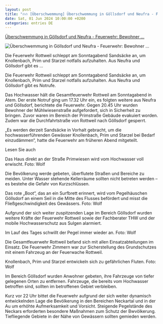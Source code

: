 ```yaml
---
layout: post
title: "🔥🔥 [Überschwemmung] Überschwemmung in Göllsdorf und Neufra - Feuerwehr: Bewohner ..."
date: Sat, 01 Jun 2024 10:00:00 +0200
categories: entries DE
---
```

[Überschwemmung in Göllsdorf und Neufra - Feuerwehr: Bewohner ...](https://www.schwarzwaelder-bote.de/inhalt.ueberschwemmung-in-goellsdorf-und-neufra-feuerwehr-bewohner-sollen-sich-in-sicherheit-bringen.b2a2331a-5bcb-4120-aa43-f25aee320a9c.html)

![Überschwemmung in Göllsdorf und Neufra - Feuerwehr: Bewohner ...](https://www.schwarzwaelder-bote.de/media.media.440a680f-8579-4fca-a2ea-241432bdf816.16x9_1024.jpg)

Die Feuerwehr Rottweil schleppt am Sonntagabend Sandsäcke an, um Knollenbach, Prim und Starzel notfalls aufzuhalten. Aus Neufra und Göllsdorf gibt es ...

Die Feuerwehr Rottweil schleppt am Sonntagabend Sandsäcke an, um Knollenbach, Prim und Starzel notfalls aufzuhalten. Aus Neufra und Göllsdorf gibt es Notrufe.

Das Hochwasser hält die Gesamtfeuerwehr Rottweil am Sonntagabend in Atem. Der erste Notruf ging um 17.32 Uhr ein, es folgten weitere aus Neufra und Göllsdorf, berichtete die Feuerwehr. Gegen 20.45 Uhr wurden Bewohner der Mühlwiesenstraße aufgefordert, sich in Sicherheit zu bringen. Zuvor waren im Bereich der Primstraße Gebäude evakuiert worden. Zudem war die Durchfahrtstraße von Rottweil nach Göllsdorf gesperrt.

„Es werden derzeit Sandsäcke in Vorhalt gebracht, um die hochwasserführenden Gewässer Knollenbach, Prim und Starzel bei Bedarf einzudämmen“, hatte die Feuerwehr am früheren Abend mitgeteilt.

Lesen Sie auch

Das Haus direkt an der Straße Primwiesen wird vom Hochwasser voll erwischt. Foto: Wolf

Die Bevölkerung werde gebeten, überflutete Straßen und Bereiche zu meiden. Unter Wasser stehende Kellerräume sollten nicht betreten werden – es bestehe die Gefahr von Kurzschlüssen.

Das rote „Boot“, das an ein Surfbrett erinnert, wird vom Pegelhäuschen Göllsdorf an einem Seil in die Mitte des Flusses befördert und misst die Fließgeschwindigkeit des Gewässers. Foto: Wolf

Aufgrund der sich weiter zuspitzenden Lage im Bereich Göllsdorf wurden weitere Kräfte der Feuerwehr Rottweil sowie der Fachberater THW und der mobile Hochwasserschutz aus Sulgen alarmiert.

Im Lauf des Tages schwillt der Pegel immer wieder an. Foto: Wolf

Die Gesamtfeuerwehr Rottweil befand sich mit allen Einsatzabteilungen im Einsatz. Die Feuerwehr Zimmern war zur Sicherstellung des Grundschutzes mit einem Fahrzeug an der Feuerwache Rottweil.

Knollenbach, Prim und Starzel entwickeln sich zu gefährlichen Fluten. Foto: Wolf

Im Bereich Göllsdorf wurden Anwohner gebeten, ihre Fahrzeuge von tiefer gelegenen Orten zu entfernen. Fahrzeuge, die bereits vom Hochwasser betroffen sind, sollten im betroffenen Gebiet verbleiben.

Kurz vor 22 Uhr bittet die Feuerwehr aufgrund der sich weiter dynamisch entwickelnden Lage die Bevölkerung in den Bereichen Neckartal und in der Au um erhöhte Aufmerksamkeit und Vorsicht. Steigende Pegelstände des Neckars erforderten besondere Maßnahmen zum Schutz der Bwvölkerung. Tiefliegende Gebiete in der Nähe von Gewässern sollten gemieden werden.

